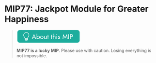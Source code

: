 # MIP77: Jackpot Module for Greater Happiness

> ![](AboutThisMIP.png)
> 
> **MIP77 is a lucky MIP**. Please use with caution. Losing everything is not impossible.
